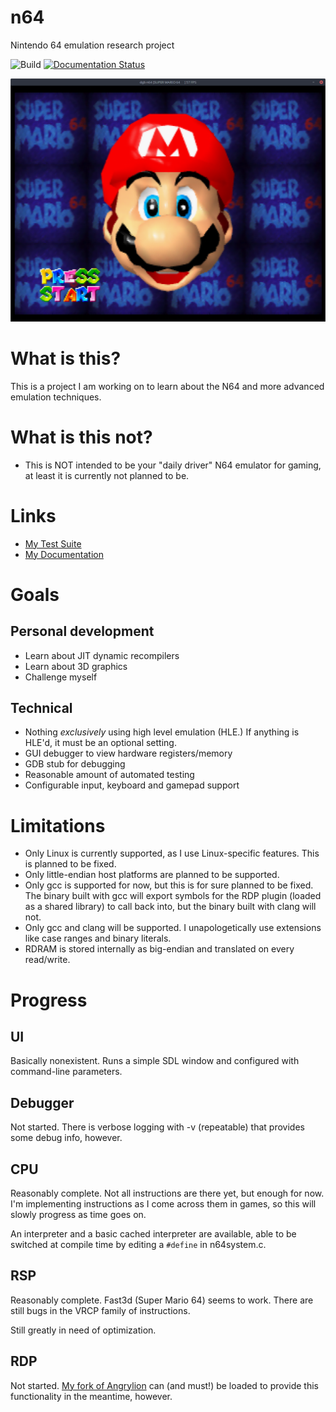 # n64
Nintendo 64 emulation research project

![Build](https://github.com/Dillonb/n64/workflows/Build/badge.svg)
[![Documentation Status](https://readthedocs.org/projects/n64/badge/?version=latest)](https://n64.readthedocs.io/en/latest/?badge=latest)

![Mario Face](https://raw.githubusercontent.com/Dillonb/n64/master/screenshots/mario.png)

# What is this?
This is a project I am working on to learn about the N64 and more advanced emulation techniques.

# What is this not?
- This is NOT intended to be your "daily driver" N64 emulator for gaming, at least it is currently not planned to be.

# Links
- [My Test Suite](https://github.com/dillonb/n64-tests)
- [My Documentation](https://n64.readthedocs.io/)

# Goals
## Personal development
- Learn about JIT dynamic recompilers
- Learn about 3D graphics
- Challenge myself

## Technical
- Nothing _exclusively_ using high level emulation (HLE.) If anything is HLE'd, it must be an optional setting.
- GUI debugger to view hardware registers/memory
- GDB stub for debugging
- Reasonable amount of automated testing
- Configurable input, keyboard and gamepad support

# Limitations
- Only Linux is currently supported, as I use Linux-specific features. This is planned to be fixed.
- Only little-endian host platforms are planned to be supported.
- Only gcc is supported for now, but this is for sure planned to be fixed. The binary built with gcc will export symbols for the RDP plugin (loaded as a shared library) to call back into, but the binary built with clang will not.
- Only gcc and clang will be supported. I unapologetically use extensions like case ranges and binary literals.
- RDRAM is stored internally as big-endian and translated on every read/write.

# Progress

## UI
Basically nonexistent. Runs a simple SDL window and configured with command-line parameters.

## Debugger
Not started. There is verbose logging with -v (repeatable) that provides some debug info, however.

## CPU
Reasonably complete. Not all instructions are there yet, but enough for now. I'm implementing instructions as I come across them in games, so this will slowly progress as time goes on.

An interpreter and a basic cached interpreter are available, able to be switched at compile time by editing a `#define` in n64system.c.

## RSP
Reasonably complete. Fast3d (Super Mario 64) seems to work. There are still bugs in the VRCP family of instructions.

Still greatly in need of optimization.


## RDP
Not started. [My fork of Angrylion](https://github.com/Dillonb/angrylion-rdp-plus) can (and must!) be loaded to provide this functionality in the meantime, however.
